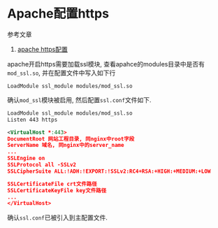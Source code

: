 # Apache配置https

参考文章

1. [apache https配置](http://www.cnblogs.com/best-jobs/p/3298258.html)

apache开启https需要加载ssl模块, 查看apahce的modules目录中是否有`mod_ssl.so`, 并在配置文件中写入如下行

```
LoadModule ssl_module modules/mod_ssl.so
```

确认`mod_ssl`模块被启用, 然后配置`ssl.conf`文件如下.

```xml
LoadModule ssl_module modules/mod_ssl.so
Listen 443 https

<VirtualHost *:443>
DocumentRoot 网站工程目录, 同nginx中root字段
ServerName 域名, 同nginx中的server_name
...
SSLEngine on
SSLProtocol all -SSLv2
SSLCipherSuite ALL:!ADH:!EXPORT:!SSLv2:RC4+RSA:+HIGH:+MEDIUM:+LOW

SSLCertificateFile crt文件路径
SSLCertificateKeyFile key文件路径
...
</VirtualHost>
```

确认`ssl.conf`已被引入到主配置文件.
